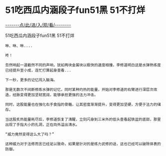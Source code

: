 # 51吃西瓜内涵段子fun51黑 51不打烊

<a href="https://8h9e.vip/">-------点/此/进/入/观/看/--------</a>

51吃西瓜内涵段子fun51黑 51不打烊

    咻、咻、咻....

    咚！

    忽然响起一道截然不同的声响，犹如两块金属块以极快的速度相撞，李修道明白这是水弹熟练度已经提升至小成，连忙打算起身查看...

    下一秒，更多的记忆闯入脑海。

    那是无数次不间断修炼水弹的记忆，同时某种灼热的能量，开始对李修道的右臂进行深层次改造，经脉变得更加坚韧宽阔，能够承担更强的法力冲击。

    同时，这股能量也在强化右手食指的骨骼，让其密度渐渐提升，变得更加坚硬，方便于法力的储存。

    当这股炙热能量耗尽后，李修道恢复了清醒，立刻闪身到三米外的低头查看起铁盆的底部，那里出现了手指大小的孔洞，正在向外溢出清水。

    “威力竟然变得这么大了吗？”

    这种威力对于法修而言已经足以致命，如果是针对的是练力武修的话，这也已经可以破除体表的防御。
